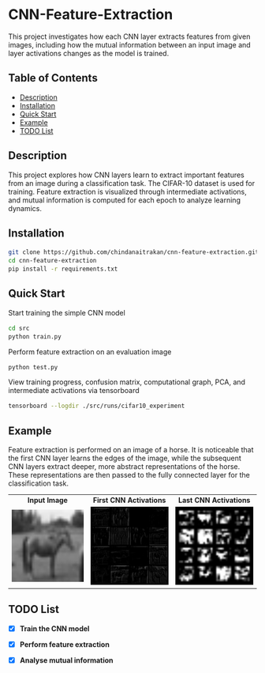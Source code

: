 # CNN-Feature-Extraction

This project investigates how each CNN layer extracts features from given images, including how the mutual information between an input image and layer activations changes as the model is trained.

## Table of Contents

- [Description](#description)
- [Installation](#installation)
- [Quick Start](#quick-start)
- [Example](#example)
- [TODO List](#todo-list)

## Description

This project explores how CNN layers learn to extract important features from an image during a classification task. The CIFAR-10 dataset is used for training. Feature extraction is visualized through intermediate activations, and mutual information is computed for each epoch to analyze learning dynamics.

## Installation

```bash
git clone https://github.com/chindanaitrakan/cnn-feature-extraction.git
cd cnn-feature-extraction
pip install -r requirements.txt
```

## Quick Start

Start training the simple CNN model
```bash
cd src
python train.py
```

Perform feature extraction on an evaluation image
```bash
python test.py
```

View training progress, confusion matrix, computational graph, PCA, and intermediate activations via tensorboard
```bash
tensorboard --logdir ./src/runs/cifar10_experiment
```
## Example

Feature extraction is performed on an image of a horse. It is noticeable that the first CNN layer learns the edges of the image, while the subsequent CNN layers extract deeper, more abstract representations of the horse. These representations are then passed to the fully connected layer for the classification task.

<table>
  <tr>
    <td align="center"><strong>Input Image</strong></td>
    <td align="center"><strong>First CNN Activations</strong></td>
    <td align="center"><strong>Last CNN Activations</strong></td>
  </tr>
  <tr>
    <td><img src="outputs/input_image.png" width="200"/></td>
    <td><img src="outputs/first_layer.png" width="200"/></td>
    <td><img src="outputs/last_layer.png" width="200"/></td>
  </tr>
</table>


## TODO List

- [x] **Train the CNN model**
- [x] **Perform feature extraction**
- [x] **Analyse mutual information**




